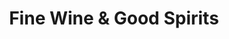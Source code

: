 ---
title: "Fine Wine & Good Spirits"
url: /belle-vernon/fine-wine-and-good-spirits-route-51/
shop: alcohol
---
